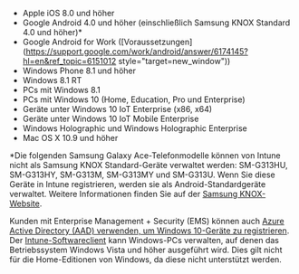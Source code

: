 
  - Apple iOS 8.0 und höher
  - Google Android 4.0 und höher (einschließlich Samsung KNOX Standard 4.0 und höher)*
  - Google Android for Work ([Voraussetzungen](https://support.google.com/work/android/answer/6174145?hl=en&ref_topic=6151012 style="target=new_window"))
  - Windows Phone 8.1 und höher
  - Windows 8.1 RT
  - PCs mit Windows 8.1
  - PCs mit Windows 10 (Home, Education, Pro und Enterprise)
  - Geräte unter Windows 10 IoT Enterprise (x86, x64)
  - Geräte unter Windows 10 IoT Mobile Enterprise
  - Windows Holographic und Windows Holographic Enterprise
  - Mac OS X 10.9 und höher

*Die folgenden Samsung Galaxy Ace-Telefonmodelle können von Intune nicht als Samsung KNOX Standard-Geräte verwaltet werden: SM-G313HU, SM-G313HY, SM-G313M, SM-G313MY und SM-G313U. Wenn Sie diese Geräte in Intune registrieren, werden sie als Android-Standardgeräte verwaltet. Weitere Informationen finden Sie auf der [Samsung KNOX-Website](https://www.samsungknox.com/en).

Kunden mit Enterprise Management + Security (EMS) können auch [Azure Active Directory (AAD) verwenden, um Windows 10-Geräte zu registrieren](/intune/deploy-use/set-up-windows-device-management-with-microsoft-intune#azure-active-directory-enrollment). Der [Intune-Softwareclient](/intune/deploy-use/manage-windows-pcs-with-microsoft-intune) kann Windows-PCs verwalten, auf denen das Betriebssystem Windows Vista und höher ausgeführt wird. Dies gilt nicht für die Home-Editionen von Windows, da diese nicht unterstützt werden.  


<!--HONumber=Nov16_HO2-->


